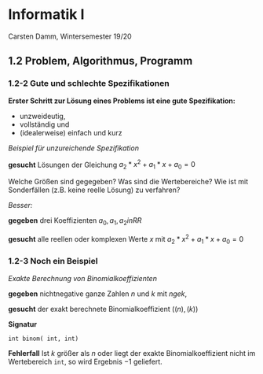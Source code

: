 # Informatik I

Carsten Damm, Wintersemester 19/20

## 1.2 Problem, Algorithmus, Programm

### 1.2-2 Gute und schlechte Spezifikationen

**Erster Schritt zur Lösung eines Problems ist eine gute Spezifikation:**

- unzweideutig,
- vollständig und
- (idealerweise) einfach und kurz

*Beispiel für unzureichende Spezifikation*

**gesucht** Lösungen der Gleichung $a_2 * x^2 + a_1 * x + a_0 = 0$

Welche Größen sind gegegeben? Was sind die Wertebereiche?
Wie ist mit Sonderfällen (z.B. keine reelle Lösung) zu verfahren?

*Besser:*

**gegeben** drei Koeffizienten $a_0, a_1, a_2 in RR$

**gesucht** alle reellen oder komplexen Werte $x$
mit $a_2 * x^2 + a_1 * x + a_0 = 0$


### 1.2-3 Noch ein Beispiel

*Exakte Berechnung von Binomialkoeffizienten*

**gegeben** nichtnegative ganze Zahlen $n$ und $k$ mit $n ge k$,

**gesucht** der exakt berechnete Binomialkoeffizient $((n),(k))$

**Signatur**

    int binom( int, int)

**Fehlerfall** Ist $k$ größer als $n$ oder liegt der
exakte Binomialkoeffizient nicht im Wertebereich `int`,
so wird Ergebnis $-1$ geliefert.